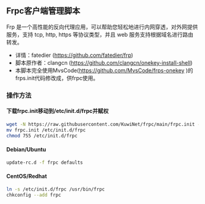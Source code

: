 ## Frpc客户端管理脚本
Frp 是一个高性能的反向代理应用，可以帮助您轻松地进行内网穿透，对外网提供服务，支持 tcp, http, https 等协议类型，并且 web 服务支持根据域名进行路由转发。

* 详情：fatedier (https://github.com/fatedier/frp)</br>
* 脚本原作者：clangcn (https://github.com/clangcn/onekey-install-shell)</br>
* 本脚本完全使用MvsCode(https://github.com/MvsCode/frps-onekey )的frps.init代码修改成，供frpc使用。

### 操作方法
#### 下载frpc.init移动到/etc/init.d/frpc并赋权
~~~bash
wget -N https://raw.githubusercontent.com/KuwiNet/frpc/main/frpc.init -o ./frpc.init
mv frpc.init /etc/init.d/frpc
chmod 755 /etc/init.d/frpc
~~~
#### Debian/Ubuntu
~~~bash
update-rc.d -f frpc defaults
~~~
#### CentOS/Redhat
~~~bash
ln -s /etc/init.d/frpc /usr/bin/frpc
chkconfig --add frpc
~~~
